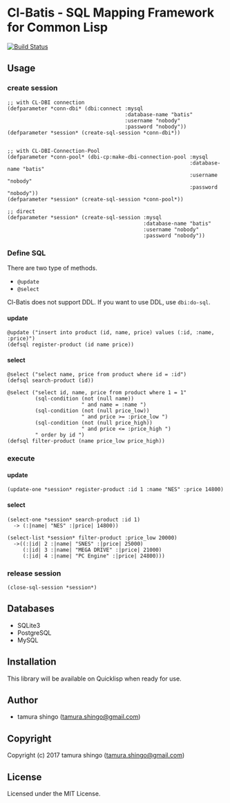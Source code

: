 # Cl-Batis - SQL Mapping Framework for Common Lisp

[![Build Status](https://travis-ci.org/tamurashingo/cl-batis.svg?branch=develop)](https://travis-ci.org/tamurashingo/cl-batis)


## Usage

### create session

```common-lisp
;; with CL-DBI connection
(defparameter *conn-dbi* (dbi:connect :mysql
                                      :database-name "batis"
                                      :username "nobody"
                                      :password "nobody"))
(defparameter *session* (create-sql-session *conn-dbi*))


;; with CL-DBI-Connection-Pool
(defparameter *conn-pool* (dbi-cp:make-dbi-connection-pool :mysql
                                                           :database-name "batis"
                                                           :username "nobody"
                                                           :password "nobody"))
(defparameter *session* (create-sql-session *conn-pool*))

;; direct
(defparameter *session* (create-sql-session :mysql
                                            :database-name "batis"
                                            :username "nobody"
                                            :password "nobody"))

```

### Define SQL

There are two type of methods.

- `@update`
- `@select`

Cl-Batis does not support DDL.
If you want to use DDL, use `dbi:do-sql`.

#### update

```common-lisp
@update ("insert into product (id, name, price) values (:id, :name, :price)")
(defsql register-product (id name price))
```

#### select

```common-lisp
@select ("select name, price from product where id = :id")
(defsql search-product (id))

@select ("select id, name, price from product where 1 = 1"
         (sql-condition (not (null name))
                        " and name = :name ")
         (sql-condition (not (null price_low))
                        " and price >= :price_low ")
         (sql-condition (not (null price_high))
                        " and price <= :price_high ")
         " order by id ")
(defsql filter-product (name price_low price_high))
```

### execute

#### update

```common-lisp
(update-one *session* register-product :id 1 :name "NES" :price 14800)
```

#### select

```common-lisp
(select-one *session* search-product :id 1)
  -> (:|name| "NES" :|price| 14800))
```

```common-lisp
(select-list *session* filter-product :price_low 20000)
  ->((:|id| 2 :|name| "SNES" :|price| 25000)
     (:|id| 3 :|name| "MEGA DRIVE" :|price| 21000)
     (:|id| 4 :|name| "PC Engine" :|price| 24800)))
```

### release session

```common-lisp
(close-sql-session *session*)
```

## Databases

* SQLite3
* PostgreSQL
* MySQL


## Installation

This library will be available on Quicklisp when ready for use.

## Author

* tamura shingo (tamura.shingo@gmail.com)

## Copyright

Copyright (c) 2017 tamura shingo (tamura.shingo@gmail.com)

## License

Licensed under the MIT License.
